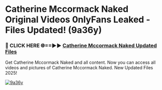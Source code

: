 # Catherine Mccormack Naked Original Videos 0nlyFans Leaked - Files Updated! (9a36y)

<h3>🔴 CLICK HERE 🌐==►► <a href="https://tinyurl.com/yckcrads" rel="nofollow">Catherine Mccormack Naked Updated Files</a></h3>

Get Catherine Mccormack Naked and all content. Now you can access all videos and pictures of Catherine Mccormack Naked. New Updated Files 2025!

[![9a36y](https://i.imgur.com/hpKpOFt.gif)](https://tinyurl.com/yckcrads)
